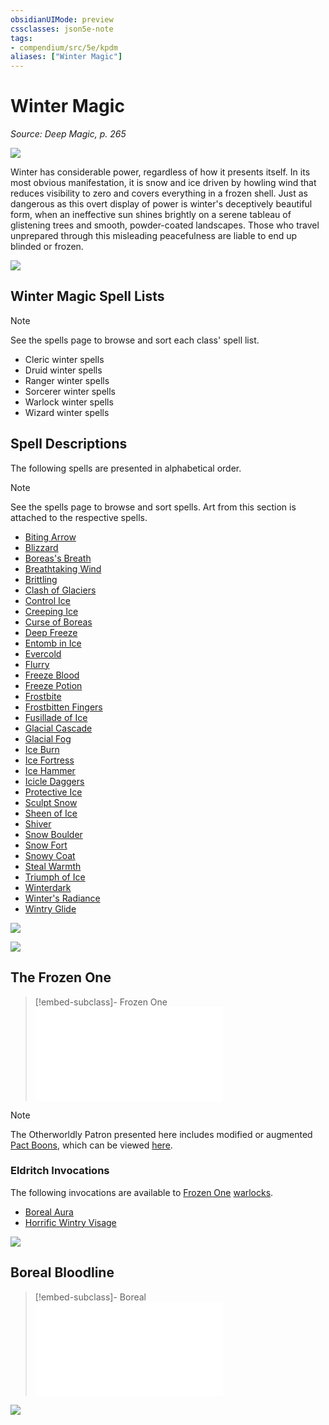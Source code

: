 ```yaml
---
obsidianUIMode: preview
cssclasses: json5e-note
tags:
- compendium/src/5e/kpdm
aliases: ["Winter Magic"]
---
```

# Winter Magic
*Source: Deep Magic, p. 265* 

![](https://raw.githubusercontent.com/TheGiddyLimit/homebrew/master/_img/KPDM/full/001-0910.webp#center)

Winter has considerable power, regardless of how it presents itself. In its most obvious manifestation, it is snow and ice driven by howling wind that reduces visibility to zero and covers everything in a frozen shell. Just as dangerous as this overt display of power is winter's deceptively beautiful form, when an ineffective sun shines brightly on a serene tableau of glistening trees and smooth, powder-coated landscapes. Those who travel unprepared through this misleading peacefulness are liable to end up blinded or frozen.

![](https://raw.githubusercontent.com/TheGiddyLimit/homebrew/master/_img/KPDM/0092.webp#center)

## Winter Magic Spell Lists

> [!note]
> See the spells page to browse and sort each class' spell list.

- Cleric winter spells  
- Druid winter spells  
- Ranger winter spells  
- Sorcerer winter spells  
- Warlock winter spells  
- Wizard winter spells  

## Spell Descriptions

The following spells are presented in alphabetical order.

> [!note]
> See the spells page to browse and sort spells. Art from this section is attached to the respective spells.

- [Biting Arrow](compendium/spells/biting-arrow-kpdm.md)  
- [Blizzard](compendium/spells/blizzard-kpdm.md)  
- [Boreas's Breath](compendium/spells/boreass-breath-kpdm.md)  
- [Breathtaking Wind](compendium/spells/breathtaking-wind-kpdm.md)  
- [Brittling](compendium/spells/brittling-kpdm.md)  
- [Clash of Glaciers](compendium/spells/clash-of-glaciers-kpdm.md)  
- [Control Ice](compendium/spells/control-ice-kpdm.md)  
- [Creeping Ice](compendium/spells/creeping-ice-kpdm.md)  
- [Curse of Boreas](compendium/spells/curse-of-boreas-kpdm.md)  
- [Deep Freeze](compendium/spells/deep-freeze-kpdm.md)  
- [Entomb in Ice](compendium/spells/entomb-in-ice-kpdm.md)  
- [Evercold](compendium/spells/evercold-kpdm.md)  
- [Flurry](compendium/spells/flurry-kpdm.md)  
- [Freeze Blood](compendium/spells/freeze-blood-kpdm.md)  
- [Freeze Potion](compendium/spells/freeze-potion-kpdm.md)  
- [Frostbite](compendium/spells/frostbite-kpdm.md)  
- [Frostbitten Fingers](compendium/spells/frostbitten-fingers-kpdm.md)  
- [Fusillade of Ice](compendium/spells/fusillade-of-ice-kpdm.md)  
- [Glacial Cascade](compendium/spells/glacial-cascade-kpdm.md)  
- [Glacial Fog](compendium/spells/glacial-fog-kpdm.md)  
- [Ice Burn](compendium/spells/ice-burn-kpdm.md)  
- [Ice Fortress](compendium/spells/ice-fortress-kpdm.md)  
- [Ice Hammer](compendium/spells/ice-hammer-kpdm.md)  
- [Icicle Daggers](compendium/spells/icicle-daggers-kpdm.md)  
- [Protective Ice](compendium/spells/protective-ice-kpdm.md)  
- [Sculpt Snow](compendium/spells/sculpt-snow-kpdm.md)  
- [Sheen of Ice](compendium/spells/sheen-of-ice-kpdm.md)  
- [Shiver](compendium/spells/shiver-kpdm.md)  
- [Snow Boulder](compendium/spells/snow-boulder-kpdm.md)  
- [Snow Fort](compendium/spells/snow-fort-kpdm.md)  
- [Snowy Coat](compendium/spells/snowy-coat-kpdm.md)  
- [Steal Warmth](compendium/spells/steal-warmth-kpdm.md)  
- [Triumph of Ice](compendium/spells/triumph-of-ice-kpdm.md)  
- [Winterdark](compendium/spells/winterdark-kpdm.md)  
- [Winter's Radiance](compendium/spells/winters-radiance-kpdm.md)  
- [Wintry Glide](compendium/spells/wintry-glide-kpdm.md)  

![](https://raw.githubusercontent.com/TheGiddyLimit/homebrew/master/_img/KPDM/0094.webp#center)

![](https://raw.githubusercontent.com/TheGiddyLimit/homebrew/master/_img/KPDM/full/001-0936.webp#center)

## The Frozen One

> [!embed-subclass]- Frozen One
> ![Frozen One](compendium/classes/warlock-the-frozen-one-kpdm.md)

> [!note]
> The Otherworldly Patron presented here includes modified or augmented [Pact Boons](compendium/classes/warlock.md#Pact%20Boon%20(Level%203)), which can be viewed [here](compendium/lists/list-optfeaturetype-pb.md).

### Eldritch Invocations

The following invocations are available to [Frozen One](compendium/classes/warlock-the-frozen-one-kpdm.md) [warlocks](compendium/classes/warlock.md).

- [Boreal Aura](compendium/optional-features/boreal-aura-kpdm.md)  
- [Horrific Wintry Visage](compendium/optional-features/horrific-wintry-visage-kpdm.md)  

![](https://raw.githubusercontent.com/TheGiddyLimit/homebrew/master/_img/KPDM/0095.webp#center)

## Boreal Bloodline

> [!embed-subclass]- Boreal
> ![Boreal](compendium/classes/sorcerer-boreal-bloodline-kpdm.md)

![](https://raw.githubusercontent.com/TheGiddyLimit/homebrew/master/_img/KPDM/0096.webp#center)